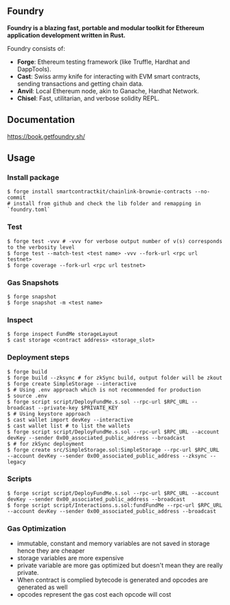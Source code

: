 ## Foundry

**Foundry is a blazing fast, portable and modular toolkit for Ethereum application development written in Rust.**

Foundry consists of:

-   **Forge**: Ethereum testing framework (like Truffle, Hardhat and DappTools).
-   **Cast**: Swiss army knife for interacting with EVM smart contracts, sending transactions and getting chain data.
-   **Anvil**: Local Ethereum node, akin to Ganache, Hardhat Network.
-   **Chisel**: Fast, utilitarian, and verbose solidity REPL.

## Documentation

https://book.getfoundry.sh/

## Usage

### Install package

```shell
$ forge install smartcontractkit/chainlink-brownie-contracts --no-commit 
# install from github and check the lib folder and remapping in `foundry.toml`
```


### Test

```shell
$ forge test -vvv # -vvv for verbose output number of v(s) corresponds to the verbosity level
$ forge test --match-test <test name> -vvv --fork-url <rpc url testnet>
$ forge coverage --fork-url <rpc url testnet>
```

### Gas Snapshots

```shell
$ forge snapshot
$ forge snapshot -m <test name>
```

### Inspect

```shell
$ forge inspect FundMe storageLayout
$ cast storage <contract address> <storage_slot>
```

### Deployment steps

```shell
$ forge build
$ forge build --zksync # for zkSync build, output folder will be zkout
$ forge create SimpleStorage --interactive
$ # Using .env approach which is not recommended for production
$ source .env
$ forge script script/DeployFundMe.s.sol --rpc-url $RPC_URL --broadcast --private-key $PRIVATE_KEY
$ # Using keystore approach
$ cast wallet import devKey --interactive
$ cast wallet list # to list the wallets
$ forge script script/DeployFundMe.s.sol --rpc-url $RPC_URL --account devKey --sender 0x00_associated_public_address --broadcast
$ # for zkSync deployment
$ forge create src/SimpleStorage.sol:SimpleStorage --rpc-url $RPC_URL --account devKey --sender 0x00_associated_public_address --zksync --legacy
```

### Scripts

```shell
$ forge script script/DeployFundMe.s.sol --rpc-url $RPC_URL --account devKey --sender 0x00_associated_public_address --broadcast
$ forge script script/Interactions.s.sol:fundFundMe --rpc-url $RPC_URL --account devKey --sender 0x00_associated_public_address --broadcast
```
### Gas Optimization
* immutable, constant and memory variables are not saved in storage hence they are cheaper
* storage variables are more expensive
* private variable are more gas optimized but doesn't mean they are really private.
* When contract is complied bytecode is generated and opcodes are generated as well
* opcodes represent the gas cost each opcode will cost